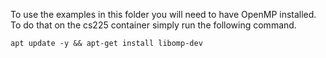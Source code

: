 To use the examples in this folder you will need to have OpenMP installed. To do that on the cs225 container simply run the following command. 

```
apt update -y && apt-get install libomp-dev
```
